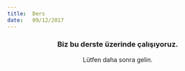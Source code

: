```yaml
---
title:  Ders
date:   09/12/2017
---
```


### <center>Biz bu derste üzerinde çalışıyoruz.</center>
<center>Lütfen daha sonra gelin.</center>